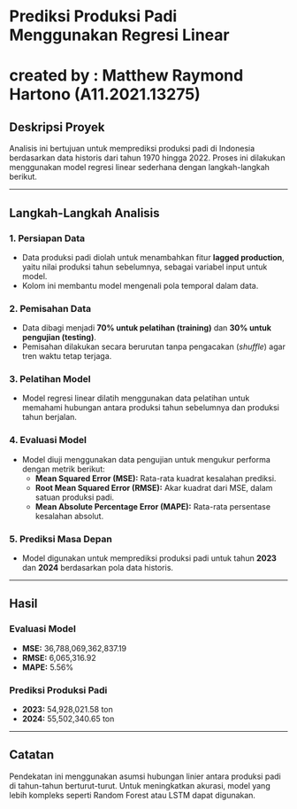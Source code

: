 # Prediksi Produksi Padi Menggunakan Regresi Linear

# created by : Matthew Raymond Hartono (A11.2021.13275)

## Deskripsi Proyek
Analisis ini bertujuan untuk memprediksi produksi padi di Indonesia berdasarkan data historis dari tahun 1970 hingga 2022. Proses ini dilakukan menggunakan model regresi linear sederhana dengan langkah-langkah berikut.

---

## Langkah-Langkah Analisis
### 1. Persiapan Data
- Data produksi padi diolah untuk menambahkan fitur **lagged production**, yaitu nilai produksi tahun sebelumnya, sebagai variabel input untuk model.
- Kolom ini membantu model mengenali pola temporal dalam data.

### 2. Pemisahan Data
- Data dibagi menjadi **70% untuk pelatihan (training)** dan **30% untuk pengujian (testing)**.
- Pemisahan dilakukan secara berurutan tanpa pengacakan (*shuffle*) agar tren waktu tetap terjaga.

### 3. Pelatihan Model
- Model regresi linear dilatih menggunakan data pelatihan untuk memahami hubungan antara produksi tahun sebelumnya dan produksi tahun berjalan.

### 4. Evaluasi Model
- Model diuji menggunakan data pengujian untuk mengukur performa dengan metrik berikut:
  - **Mean Squared Error (MSE):** Rata-rata kuadrat kesalahan prediksi.
  - **Root Mean Squared Error (RMSE):** Akar kuadrat dari MSE, dalam satuan produksi padi.
  - **Mean Absolute Percentage Error (MAPE):** Rata-rata persentase kesalahan absolut.

### 5. Prediksi Masa Depan
- Model digunakan untuk memprediksi produksi padi untuk tahun **2023** dan **2024** berdasarkan pola data historis.

---

## Hasil
### Evaluasi Model
- **MSE:** 36,788,069,362,837.19  
- **RMSE:** 6,065,316.92  
- **MAPE:** 5.56%  

### Prediksi Produksi Padi
- **2023:** 54,928,021.58 ton  
- **2024:** 55,502,340.65 ton  

---

## Catatan
Pendekatan ini menggunakan asumsi hubungan linier antara produksi padi di tahun-tahun berturut-turut. Untuk meningkatkan akurasi, model yang lebih kompleks seperti Random Forest atau LSTM dapat digunakan.
